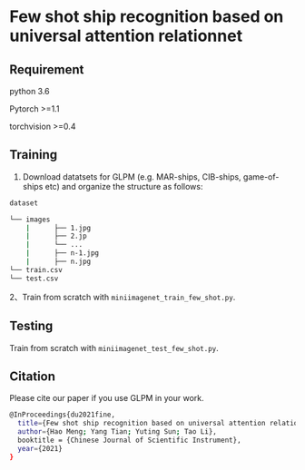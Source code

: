 # Few shot ship recognition based on universal attention relationnet
## Requirement
python 3.6

Pytorch >=1.1

torchvision >=0.4

## Training

1. Download datatsets for GLPM (e.g. MAR-ships, CIB-ships, game-of-ships etc) and organize the structure as follows:
```bash
dataset

└── images
    |      ├── 1.jpg    
    |      ├── 2.jp
    |      └── ...    
    |      ├── n-1.jpg
    |      ├── n.jpg
└── train.csv
└── test.csv
```
2、Train from scratch with `miniimagenet_train_few_shot.py`.

## Testing

Train from scratch with `miniimagenet_test_few_shot.py`.


## Citation
Please cite our paper if you use GLPM in your work.
```bash
@InProceedings{du2021fine,
  title={Few shot ship recognition based on universal attention relationnet},
  author={Hao Meng; Yang Tian; Yuting Sun; Tao Li},
  booktitle = {Chinese Journal of Scientific Instrument},
  year={2021}
}
```
